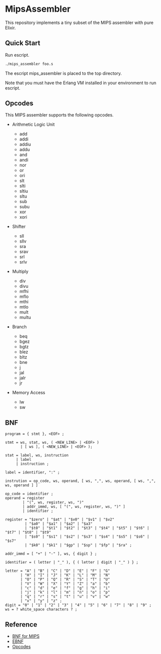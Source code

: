 # MipsAssembler

This repository implements a tiny subset of the MIPS assembler with pure Elixir.

## Quick Start

Run escript.

```bash
./mips_assembler foo.s
```

The escript mips_assembler is placed to the top directory.

Note that you must have the Erlang VM installed in your environment to run escript.

## Opcodes

This MIPS assembler supports the following opcodes.

- Arithmetic Logic Unit

  - add
  - addi
  - addiu
  - addu
  - and
  - andi
  - nor
  - or
  - ori
  - slt
  - slti
  - sltiu
  - sltu
  - sub
  - subu
  - xor
  - xori

- Shifter

  - sll
  - sllv
  - sra
  - srav
  - srl
  - srlv

- Multiply

  - div
  - divu
  - mfhi
  - mflo
  - mthi
  - mtlo
  - mult
  - multu

- Branch

  - beq
  - bgez
  - bgtz
  - blez
  - bltz
  - bne
  - j
  - jal
  - jalr
  - jr

- Memory Access
  - lw
  - sw

## BNF

```EBNF
program = { stmt }, <EOF> ;

stmt = ws, stat, ws, ( <NEW_LINE> | <EOF> )
       | [ ws ], ( <NEW_LINE> | <EOF> );

stat = label, ws, instruction
     | label
     | instruction ;

label = identifier, ":" ;

instrution = op_code, ws, operand, [ ws, ",", ws, operand, [ ws, ",", ws, operand ] ]

op_code = identifier ;
operand = register
        | "(", ws, register, ws, ")"
        | addr_immd, ws, [ "(", ws, register, ws, ")" ]
        | identifier ;

register = "$zero" | "$at" | "$v0" | "$v1" | "$v2"
         | "$a0" | "$a1" | "$a2" | "$a3"
         | "$t0" | "$t1" | "$t2" | "$t3" | "$t4" | "$t5" | "$t6" | "$t7" | "$t8" | "$t9"
         | "$s0" | "$s1" | "$s2" | "$s3" | "$s4" | "$s5" | "$s6" | "$s7"
         | "$k0" | "$k1" | "$gp" | "$sp" | "$fp" | "$ra" ;

addr_immd = [ "+" | "-" ], ws, { digit } ;

identifier = ( letter | "_" ), { ( letter | digit | "_" ) } ;

letter = "A" | "B" | "C" | "D" | "E" | "F" | "G"
       | "H" | "I" | "J" | "K" | "L" | "M" | "N"
       | "O" | "P" | "Q" | "R" | "S" | "T" | "U"
       | "V" | "W" | "X" | "Y" | "Z" | "a" | "b"
       | "c" | "d" | "e" | "f" | "g" | "h" | "i"
       | "j" | "k" | "l" | "m" | "n" | "o" | "p"
       | "q" | "r" | "s" | "t" | "u" | "v" | "w"
       | "x" | "y" | "z" ;
digit = "0" | "1" | "2" | "3" | "4" | "5" | "6" | "7" | "8" | "9" ;
ws = ? white_space characters ? ;
```

## Reference

- [BNF for MIPS](https://www.cse.iitd.ac.in/~nvkrishna/courses/winter07/grammar+spec/mips.html)
- [EBNF](https://en.wikipedia.org/wiki/Extended_Backus%E2%80%93Naur_form)
- [Opcodes](https://opencores.org/projects/plasma/opcodes)
